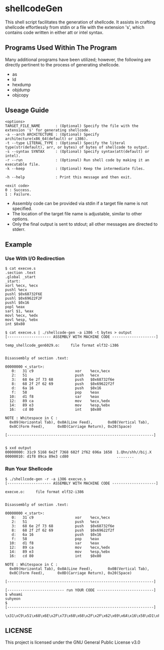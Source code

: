 # shellcodeGen
  This shell script facilitates the generation of shellcode. It assists in crafting shellcode effortlessly from stdin or a file with the extension 's', which contains code written in either att or intel syntax.

## Programs Used Within The Program
  Many additional programs have been utilized; however, the following are directly pertinent to the process of generating shellcode.

- as
- ld
- hexdump
- objdump
- objcopy

## Useage Guide
```
<options>
TARGET_FILE_NAME       : (Optional) Specify the file with the extension 's' for generating shellcode.
-a --arch ARCHITECTURE : (Optional) Specify architecture(x86_64(default) or i386).
-t --type LITERAL_TYPE : (Optional) Specify the literal type(str(default), arr, or bytes) of bytes of shellcode to output.
-s --syntax SYNTAX     : (Optional) Specify syntax(att(default) or intel).
-r --run               : (Optional) Run shell code by making it an executable file.
-k --keep              : (Optional) Keep the intermediate files.

-h --help              : Print this message and then exit.

<exit code>
0 : Success.
1 : Failure.
```
- Assembly code can be provided via stdin if a target file name is not specified.
- The location of the target file name is adjustable, similar to other options.
- Only the final output is sent to stdout; all other messages are directed to stderr.

## Example
### Use With I/O Redirection
```
$ cat execve.s
.section .text
.global _start
_start:
xorl %ecx, %ecx
pushl %ecx
pushl $0x68732F6E
pushl $0x69622F2F
pushl $0x16
popl %eax
sarl $1, %eax
movl %ecx, %edx
movl %esp, %ebx
int $0x80

$ cat execve.s | ./shellcode-gen -a i386 -t bytes > output
[-------------------- ASSEMBLY WITH MACHINE CODE --------------------]

temp_shellcode_gen6029.o:     file format elf32-i386


Disassembly of section .text:

00000000 <_start>:
   0:	31 c9                	xor    %ecx,%ecx
   2:	51                   	push   %ecx
   3:	68 6e 2f 73 68       	push   $0x68732f6e
   8:	68 2f 2f 62 69       	push   $0x69622f2f
   d:	6a 16                	push   $0x16
   f:	58                   	pop    %eax
  10:	d1 f8                	sar    %eax
  12:	89 ca                	mov    %ecx,%edx
  14:	89 e3                	mov    %esp,%ebx
  16:	cd 80                	int    $0x80

NOTE : Whitespace in C :
  0x09(Horizontal Tab), 0x0A(Line Feed),       0x0B(Vertical Tab),
  0x0C(Form Feed),      0x0D(Carriage Return), 0x20(Space)

[-------------------------------------------------------------------]


$ xxd output                                              
00000000: 31c9 5168 6e2f 7368 682f 2f62 696a 1658  1.Qhn/shh//bij.X
00000010: d1f8 89ca 89e3 cd80                      ........
```

### Run Your Shellcode
```
$ ./shellcode-gen -r -a i386 execve.s      
[-------------------- ASSEMBLY WITH MACHINE CODE --------------------]

execve.o:     file format elf32-i386


Disassembly of section .text:

00000000 <_start>:
   0:	31 c9                	xor    %ecx,%ecx
   2:	51                   	push   %ecx
   3:	68 6e 2f 73 68       	push   $0x68732f6e
   8:	68 2f 2f 62 69       	push   $0x69622f2f
   d:	6a 16                	push   $0x16
   f:	58                   	pop    %eax
  10:	d1 f8                	sar    %eax
  12:	89 ca                	mov    %ecx,%edx
  14:	89 e3                	mov    %esp,%ebx
  16:	cd 80                	int    $0x80

NOTE : Whitespace in C :
  0x09(Horizontal Tab), 0x0A(Line Feed),       0x0B(Vertical Tab),
  0x0C(Form Feed),      0x0D(Carriage Return), 0x20(Space)

[-------------------------------------------------------------------]

[-------------------------- run YOUR CODE --------------------------]
$ whoami
suhyeon
$ 
[-------------------------------------------------------------------]

\x31\xC9\x51\x68\x6E\x2F\x73\x68\x68\x2F\x2F\x62\x69\x6A\x16\x58\xD1\xF8\x89\xCA\x89\xE3\xCD\x80
```

## LICENSE

This project is licensed under the GNU General Public License v3.0
